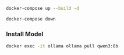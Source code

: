 ```bash
docker-compose up --build -d
```

```bash
docker-compose down
```

### Install Model
```bash
docker exec -it ollama ollama pull qwen3:8b
```
